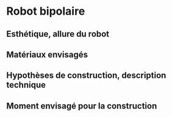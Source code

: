 
# Robot bipolaire

## Esthétique, allure du robot

## Matériaux envisagés

## Hypothèses de construction, description technique

## Moment envisagé pour la construction
